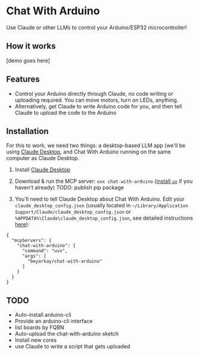 # Chat With Arduino

Use Claude or other LLMs to control your Arduino/ESP32 microcontroller!

## How it works

[demo goes here]

## Features

- Control your Arduino directly through Claude, no code writing or uploading
  required. You can move motors, turn on LEDs, anything.
- Alternatively, get Claude to write Arduino code for you, and then tell Claude
  to upload the code to the Arduino

## Installation

For this to work, we need two things: a desktop-based LLM app (we'll be using
[Claude Desktop][1], and Chat With Arduino running on the same computer as Claude
Desktop.

1. Install [Claude Desktop][1]
2. Download & run the MCP server: `uvx chat-with-arduino` ([install `uv`][2] if
   you haven't already)
   TODO: publish pip package

3. You'll need to tell Claude Desktop about Chat With Arduino. Edit your
   `claude_desktop_config.json` (usually located in `~/Library/Application Support/Claude/claude_desktop_config.json`
   or `%APPDATA%\Claude\claude_desktop_config.json`, see detailed instructions
   [here][3]):

```
{
  "mcpServers": {
    "chat-with-arduino": {
      "command": "uvx",
      "args": [
        "beyarkay/chat-with-arduino"
      ]
    }
  }
}
```

## TODO

- Auto-install arduino-cli
- Provide an arduino-cli interface
- list boards by FQBN
- Auto-upload the chat-with-arduino sketch
- Install new cores
- use Claude to write a script that gets uploaded

[1]: https://claude.ai/download
[2]: https://docs.astral.sh/uv/getting-started/installation/
[3]: https://modelcontextprotocol.io/quickstart/user#2-add-the-filesystem-mcp-server
